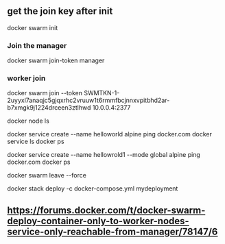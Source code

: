 ## get the join key after init ##
docker swarm init

### Join the manager
docker swarm join-token manager

### worker join
docker swarm join --token SWMTKN-1-2uyyxl7anaqjc5gjqxrhc2vruuw1t6rmmfbcjnnxvpitbhd2ar-b7xmgk9j1224drceen3ztlhwd 10.0.0.4:2377

docker node ls

docker service create --name helloworld alpine ping docker.com
docker service ls
docker ps


docker service create --name hellowrold1 --mode global alpine ping docker.com
docker ps

docker swarm leave --force 



docker stack deploy -c docker-compose.yml mydeployment

## https://forums.docker.com/t/docker-swarm-deploy-container-only-to-worker-nodes-service-only-reachable-from-manager/78147/6